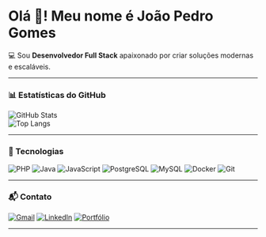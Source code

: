 # Olá 👋! Meu nome é João Pedro Gomes  

💻 Sou **Desenvolvedor Full Stack** apaixonado por criar soluções modernas e escaláveis.  

---

### 📊 Estatísticas do GitHub
![GitHub Stats](https://github-readme-stats.vercel.app/api?username=JpGomes035&show_icons=true&theme=radical)  
![Top Langs](https://github-readme-stats.vercel.app/api/top-langs/?username=JpGomes035&layout=compact&theme=radical)

---

### 🚀 Tecnologias

![PHP](https://img.shields.io/badge/PHP-777BB4?style=for-the-badge&logo=php&logoColor=white)
![Java](https://img.shields.io/badge/Java-007396?style=for-the-badge&logo=java&logoColor=white)
![JavaScript](https://img.shields.io/badge/JavaScript-F7DF1E?style=for-the-badge&logo=javascript&logoColor=black)
![PostgreSQL](https://img.shields.io/badge/PostgreSQL-336791?style=for-the-badge&logo=postgresql&logoColor=white)
![MySQL](https://img.shields.io/badge/MySQL-4479A1?style=for-the-badge&logo=mysql&logoColor=white)
![Docker](https://img.shields.io/badge/Docker-2496ED?style=for-the-badge&logo=docker&logoColor=white)
![Git](https://img.shields.io/badge/Git-F05032?style=for-the-badge&logo=git&logoColor=white)

---

### 📬 Contato

[![Gmail](https://img.shields.io/badge/-Gmail-D14836?style=for-the-badge&logo=gmail&logoColor=white)](mailto:contat.joao10@gmail.com)
[![LinkedIn](https://img.shields.io/badge/-LinkedIn-0A66C2?style=for-the-badge&logo=linkedin&logoColor=white)](https://www.linkedin.com/in/joão-pedro-gomes-17880224a)
[![Portfólio](https://img.shields.io/badge/-Portfólio-000000?style=for-the-badge&logo=vercel&logoColor=white)](https://jpgomes035.github.io/joaopedro-portfolio/)

---
